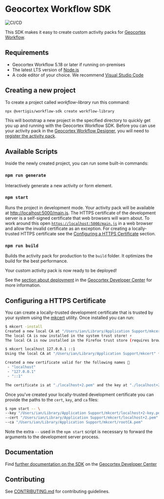 # Geocortex Workflow SDK

![CI/CD](https://github.com/geocortex/vertigis-workflow-sdk/workflows/CI/CD/badge.svg)

This SDK makes it easy to create custom activity packs for [Geocortex Workflow](https://www.geocortex.com/products/geocortex-workflow/).

## Requirements

-   Geocortex Workflow 5.18 or later if running on-premises
-   The latest LTS version of [Node.js](https://nodejs.org/en/download/)
-   A code editor of your choice. We recommend [Visual Studio Code](https://code.visualstudio.com/)

## Creating a new project

To create a project called _workflow-library_ run this command:

```sh
npx @vertigis/workflow-sdk create workflow-library
```

This will bootstrap a new project in the specified directory to quickly get you up and running with the Geocortex Workflow SDK. Before you can use your activity pack in the [Geocortex Workflow Designer](https://apps.geocortex.com/workflow/designer/), you will need to [register the activity pack](https://developers.geocortex.com/docs/workflow/sdk-web-overview#register-the-activity-pack).

## Available Scripts

Inside the newly created project, you can run some built-in commands:

### `npm run generate`

Interactively generate a new activity or form element.

### `npm start`

Runs the project in development mode. Your activity pack will be available at [http://localhost:5000/main.js](http://localhost:5000/main.js). The HTTPS certificate of the development server is a self-signed certificate that web browsers will warn about. To work around this open [`https://localhost:5000/main.js`](https://localhost:5000/main.js) in a web browser and allow the invalid certificate as an exception. For creating a locally-trusted HTTPS certificate see the [Configuring a HTTPS Certificate](#configuring-a-https-certificate) section.

### `npm run build`

Builds the activity pack for production to the `build` folder. It optimizes the build for the best performance.

Your custom activity pack is now ready to be deployed!

See the [section about deployment](https://developers.geocortex.com/docs/workflow/sdk-web-overview/#deployment) in the [Geocortex Developer Center](https://developers.geocortex.com/docs/workflow/overview/) for more information.

## Configuring a HTTPS Certificate

You can create a locally-trusted development certificate that is trusted by your system using the [mkcert](https://github.com/FiloSottile/mkcert) utility. Once installed you can run:

```sh
$ mkcert -install
Created a new local CA at "/Users/ian/Library/Application Support/mkcert" 💥
The local CA is now installed in the system trust store! ⚡️
The local CA is now installed in the Firefox trust store (requires browser restart)! 🦊

$ mkcert localhost 127.0.0.1 ::1
Using the local CA at "/Users/ian/Library/Application Support/mkcert" ✨

Created a new certificate valid for the following names 📜
 - "localhost"
 - "127.0.0.1"
 - "::1"

The certificate is at "./localhost+2.pem" and the key at "./localhost+2-key.pem" ✅
```

Once you've created your locally-trusted development certificate you can provide the paths to the `cert`, `key`, and `ca` files:

```sh
$ npm start -- \
--key "/Users/ian/Library/Application Support/mkcert/localhost+2-key.pem" \
--cert "/Users/ian/Library/Application Support/mkcert/localhost+2.pem" \
--ca "/Users/ian/Library/Application Support/mkcert/rootCA.pem"
```

Note the extra `--` used in the `npm start` script is necessary to forward the arguments to the development server process.

## Documentation

Find [further documentation on the SDK](https://developers.geocortex.com/docs/workflow/sdk-web-overview/) on the [Geocortex Developer Center](https://developers.geocortex.com/docs/workflow/overview/)

## Contributing

See [CONTRIBUTING.md](CONTRIBUTING.md) for contributing guidelines.
